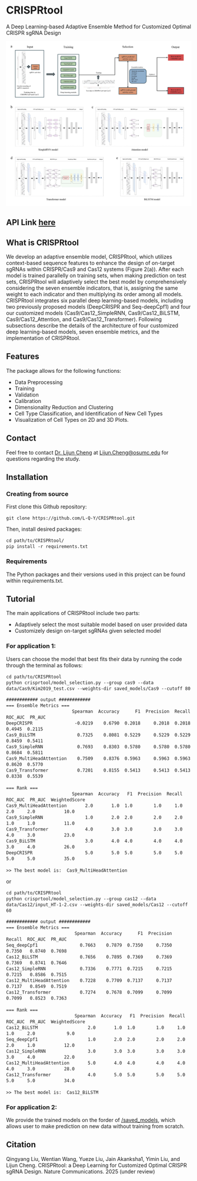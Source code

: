 # CRISPRtool
A Deep Learning-based Adaptive Ensemble Method for Customized Optimal CRISPR sgRNA Design

![Framework](./Figures/ensemble_model.jpg)


## API Link [here](https://github.com/L-Q-Y/CRISPRtool/code)

## What is CRISPRtool
We develop an adaptive ensemble model, CRISPRtool, which utilizes context-based sequence features to enhance the design of on-target sgRNAs within CRISPR/Cas9 and Cas12 systems (Figure 2(a)). After each model is trained parallelly on training sets, when making prediction on test sets, CRISPRtool will adaptively select the best model by comprehensively considering the seven ensemble indicators, that is, assigning the same weight to each indicator and then multiplying its order among all models. CRISPRtool integrates six parallel deep learning-based models, including two previously proposed models (DeepCRISPR and Seq-deepCpf1) and four our customized models (Cas9/Cas12_SimpleRNN, Cas9/Cas12_BiLSTM, Cas9/Cas12_Attention, and Cas9/Cas12_Transformer). Following subsections describe the details of the architecture of four customized deep learning-based models, seven ensemble metrics, and the implementation of CRISPRtool.

## Features



The package allows for the following functions:

* Data Preprocessing
* Training
* Validation
* Calibration
* Dimensionality Reduction and Clustering
* Cell Type Classification, and Identification of New Cell Types
* Visualization of Cell Types on 2D and 3D Plots. 



## Contact

Feel free to contact [Dr. Lijun Cheng](https://medicine.osu.edu/find-faculty/non-clinical/biomedical-informatics/lijun-cheng) at Lijun.Cheng@osumc.edu for questions regarding the study. 



## Installation

### Creating from source

First clone this Github repository:
```
git clone https://github.com/L-Q-Y/CRISPRtool.git
```

Then, install desired packages:
```
cd path/to/CRISPRtool/
pip install -r requirements.txt
```



### Requirements

The Python packages and their versions used in this project can be found within requirements.txt.


## Tutorial
The main applications of CRISPRtool include two parts:

* Adaptively select the most suitable model based on user provided data
* Customizely design on-target sgRNAs given selected model

### For application 1:
Users can choose the model that best fits their data by running the code through the terminal as follows:
```
cd path/to/CRISPRtool
python crisprtool/model_selection.py --group cas9 --data data/Cas9/Kim2019_test.csv --weights-dir saved_models/Cas9 --cutoff 80
```

```
############ output ############
=== Ensemble Metrics ===
                         Spearman  Accuracy      F1  Precision  Recall  ROC_AUC  PR_AUC
DeepCRISPR                -0.0219    0.6790  0.2018     0.2018  0.2018   0.4945  0.2115
Cas9_BiLSTM                0.7325    0.8081  0.5229     0.5229  0.5229   0.8459  0.5411
Cas9_SimpleRNN             0.7693    0.8303  0.5780     0.5780  0.5780   0.8684  0.5811
Cas9_MultiHeadAttention    0.7509    0.8376  0.5963     0.5963  0.5963   0.8620  0.5770
Cas9_Transformer           0.7201    0.8155  0.5413     0.5413  0.5413   0.8338  0.5539 

=== Rank ===
                         Spearman  Accuracy   F1  Precision  Recall  ROC_AUC  PR_AUC  WeightedScore
Cas9_MultiHeadAttention       2.0       1.0  1.0        1.0     1.0      2.0     2.0           10.0
Cas9_SimpleRNN                1.0       2.0  2.0        2.0     2.0      1.0     1.0           11.0
Cas9_Transformer              4.0       3.0  3.0        3.0     3.0      4.0     3.0           23.0
Cas9_BiLSTM                   3.0       4.0  4.0        4.0     4.0      3.0     4.0           26.0
DeepCRISPR                    5.0       5.0  5.0        5.0     5.0      5.0     5.0           35.0 

>> The best model is:  Cas9_MultiHeadAttention
```

or
```
cd path/to/CRISPRtool
python crisprtool/model_selection.py --group cas12 --data data/Cas12/input_HT-1-2.csv --weights-dir saved_models/Cas12 --cutoff 60
```
```
############ output ############
=== Ensemble Metrics ===
                          Spearman  Accuracy      F1  Precision  Recall  ROC_AUC  PR_AUC
Seq_deepCpf1                0.7663    0.7879  0.7350     0.7350  0.7350   0.8740  0.7698
Cas12_BiLSTM                0.7656    0.7895  0.7369     0.7369  0.7369   0.8741  0.7646
Cas12_SimpleRNN             0.7336    0.7771  0.7215     0.7215  0.7215   0.8586  0.7515
Cas12_MultiHeadAttention    0.7228    0.7709  0.7137     0.7137  0.7137   0.8549  0.7519
Cas12_Transformer           0.7274    0.7678  0.7099     0.7099  0.7099   0.8523  0.7363 

=== Rank ===
                          Spearman  Accuracy   F1  Precision  Recall  ROC_AUC  PR_AUC  WeightedScore
Cas12_BiLSTM                   2.0       1.0  1.0        1.0     1.0      1.0     2.0            9.0
Seq_deepCpf1                   1.0       2.0  2.0        2.0     2.0      2.0     1.0           12.0
Cas12_SimpleRNN                3.0       3.0  3.0        3.0     3.0      3.0     4.0           22.0
Cas12_MultiHeadAttention       5.0       4.0  4.0        4.0     4.0      4.0     3.0           28.0
Cas12_Transformer              4.0       5.0  5.0        5.0     5.0      5.0     5.0           34.0 

>> The best model is:  Cas12_BiLSTM
```

### For application 2:



We provide the trained models on the forder of [/saved_models](https://github.com/L-Q-Y/CRISPRtool/saved_models), which allows user to make prediction on new data without training from scratch.


## Citation
Qingyang Liu, Wentian Wang, Yueze Liu, Jain Akanksha1, Yimin Liu, and Lijun Cheng. CRISPRtool: a Deep Learning for Customized Optimal CRISPR sgRNA Design. Nature Communications. 2025 (under review)











